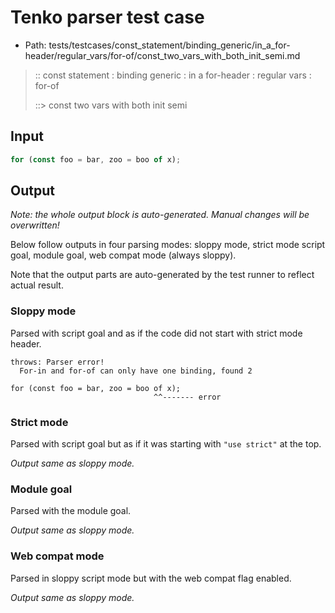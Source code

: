 # Tenko parser test case

- Path: tests/testcases/const_statement/binding_generic/in_a_for-header/regular_vars/for-of/const_two_vars_with_both_init_semi.md

> :: const statement : binding generic : in a for-header : regular vars : for-of
>
> ::> const two vars with both init semi

## Input

`````js
for (const foo = bar, zoo = boo of x);
`````

## Output

_Note: the whole output block is auto-generated. Manual changes will be overwritten!_

Below follow outputs in four parsing modes: sloppy mode, strict mode script goal, module goal, web compat mode (always sloppy).

Note that the output parts are auto-generated by the test runner to reflect actual result.

### Sloppy mode

Parsed with script goal and as if the code did not start with strict mode header.

`````
throws: Parser error!
  For-in and for-of can only have one binding, found 2

for (const foo = bar, zoo = boo of x);
                                ^^------- error
`````

### Strict mode

Parsed with script goal but as if it was starting with `"use strict"` at the top.

_Output same as sloppy mode._

### Module goal

Parsed with the module goal.

_Output same as sloppy mode._

### Web compat mode

Parsed in sloppy script mode but with the web compat flag enabled.

_Output same as sloppy mode._
